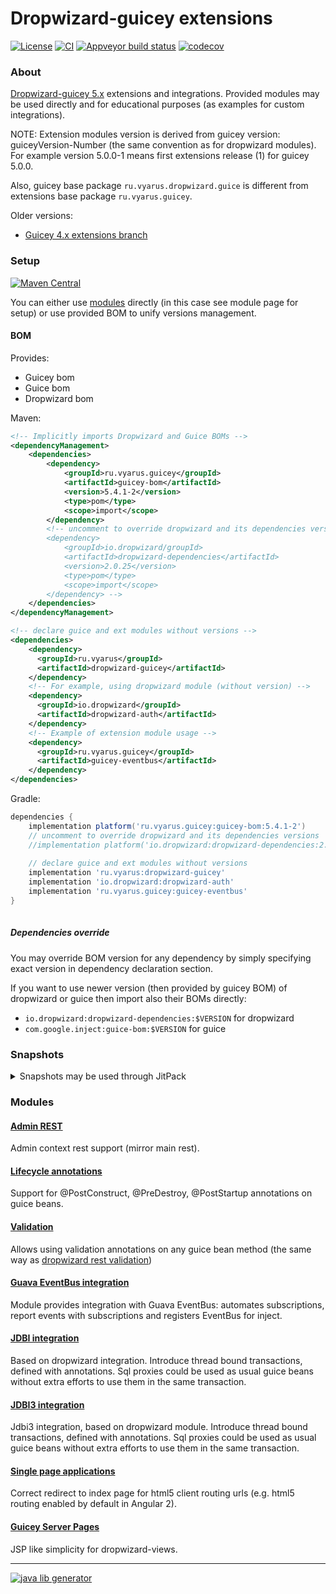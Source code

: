 # Dropwizard-guicey extensions
[![License](http://img.shields.io/badge/license-MIT-blue.svg?style=flat)](http://www.opensource.org/licenses/MIT)
[![CI](https://github.com/xvik/dropwizard-guicey-ext/actions/workflows/CI.yml/badge.svg)](https://github.com/xvik/dropwizard-guicey-ext/actions/workflows/CI.yml)
[![Appveyor build status](https://ci.appveyor.com/api/projects/status/github/xvik/dropwizard-guicey-ext?svg=true&branch=master)](https://ci.appveyor.com/project/xvik/dropwizard-guicey-ext)
[![codecov](https://codecov.io/gh/xvik/dropwizard-guicey-ext/branch/master/graph/badge.svg)](https://codecov.io/gh/xvik/dropwizard-guicey-ext)

### About

[Dropwizard-guicey 5.x](https://github.com/xvik/dropwizard-guicey) extensions and integrations. 
Provided modules may be used directly and for educational purposes (as examples for custom integrations).

NOTE: Extension modules version is derived from guicey version: guiceyVersion-Number 
(the same convention as for dropwizard modules). For example version 5.0.0-1 means
first extensions release (1) for guicey 5.0.0. 

Also, guicey base package `ru.vyarus.dropwizard.guice` is different from extensions base package `ru.vyarus.guicey`.

Older versions:

* [Guicey 4.x extensions branch](https://github.com/xvik/dropwizard-guicey-ext/tree/guicey-4)

### Setup
 
[![Maven Central](https://img.shields.io/maven-central/v/ru.vyarus.guicey/guicey-bom.svg?style=flat)](https://maven-badges.herokuapp.com/maven-central/ru.vyarus.guicey/guicey-bom)

You can either use [modules](#modules) directly (in this case see module page for setup) or use provided BOM
to unify versions management.

#### BOM

Provides:

* Guicey bom
* Guice bom
* Dropwizard bom

Maven:

```xml
<!-- Implicitly imports Dropwizard and Guice BOMs -->
<dependencyManagement>
    <dependencies>
        <dependency>
            <groupId>ru.vyarus.guicey</groupId>
            <artifactId>guicey-bom</artifactId>
            <version>5.4.1-2</version>
            <type>pom</type>
            <scope>import</scope>
        </dependency>
        <!-- uncomment to override dropwizard and its dependencies versions  
        <dependency>
            <groupId>io.dropwizard/groupId>
            <artifactId>dropwizard-dependencies</artifactId>
            <version>2.0.25</version>
            <type>pom</type>
            <scope>import</scope>
        </dependency> --> 
    </dependencies>
</dependencyManagement>

<!-- declare guice and ext modules without versions -->
<dependencies>
    <dependency>
      <groupId>ru.vyarus</groupId>
      <artifactId>dropwizard-guicey</artifactId>
    </dependency>
    <!-- For example, using dropwizard module (without version) -->
    <dependency>
      <groupId>io.dropwizard</groupId>
      <artifactId>dropwizard-auth</artifactId>
    </dependency>
    <!-- Example of extension module usage -->
    <dependency>
      <groupId>ru.vyarus.guicey</groupId>
      <artifactId>guicey-eventbus</artifactId>
    </dependency>
</dependencies>
```

Gradle:

```groovy
dependencies {
    implementation platform('ru.vyarus.guicey:guicey-bom:5.4.1-2')
    // uncomment to override dropwizard and its dependencies versions    
    //implementation platform('io.dropwizard:dropwizard-dependencies:2.0.25')
    
    // declare guice and ext modules without versions 
    implementation 'ru.vyarus:dropwizard-guicey'
    implementation 'io.dropwizard:dropwizard-auth'
    implementation 'ru.vyarus.guicey:guicey-eventbus' 
}
    
```

##### Dependencies override

You may override BOM version for any dependency by simply specifying exact version in dependency declaration section.

If you want to use newer version (then provided by guicey BOM) of dropwizard or guice then import also their BOMs directly:

* `io.dropwizard:dropwizard-dependencies:$VERSION` for dropwizard
* `com.google.inject:guice-bom:$VERSION` for guice
 

### Snapshots

<details>
      <summary>Snapshots may be used through JitPack</summary>

WARNING: snapshot may not contain today's commits due to ~1day publication lag!

WARNING2: master-SHAPSHOT versions are not working due to incorrect pom generation (yet unkown reason), use exact commits instead

Add [JitPack](https://jitpack.io/#ru.vyarus.guicey/dropwizard-guicey-ext) repository:

```groovy
repositories { maven { url 'https://jitpack.io' } }
```

For spring dependencies plugin:

```groovy
dependencyManagement {
    resolutionStrategy {
        cacheChangingModulesFor 0, 'seconds'
    }
    imports {
        mavenBom "ru.vyarus.guicey:guicey-bom:COMMIT-HASH"
    }
}   

dependencies {
    implementation 'ru.vyarus.guicey:guicey-validation'
}
``` 

If you don't use BOM:

```groovy
configurations.all {
    resolutionStrategy.cacheChangingModulesFor 0, 'seconds'
}

dependencies {
    implementation 'ru.vyarus.guicey:guicey-validation:COMMIT-HASH'
}
```

Note that in both cases `resolutionStrategy` setting required for correct updating snapshot with recent commits
(without it you will not always have up-to-date snapshot)

OR you can depend on exact commit:

* Go to [JitPack project page](https://jitpack.io/#ru.vyarus.guicey/dropwizard-guicey-ext)
* Select `Commits` section and click `Get it` on commit you want to use and 
 use commit hash as version: `ru.vyarus.guicey:guicey-bom:8585300d12`


Maven:

```xml
<repositories>
    <repository>
        <id>jitpack.io</id>
        <url>https://jitpack.io</url>
    </repository>
</repositories>  

<dependencyManagement> 
    <dependencies>
        <dependency>
            <groupId>ru.vyarus.guicey</groupId>
            <artifactId>guicey-bom</artifactId>
            <version>COMMIT-HASH</version>
            <type>pom</type>
            <scope>import</scope>
        </dependency>
    </dependencies>
</dependencyManagement>  
 
<dependencies>
    <dependency>
        <groupId>ru.vyarus.guicey</groupId>
        <artifactId>guicey-validation</artifactId>
    </dependency>
</dependencies>
```     

Or simply change dependency version if BOM not used (repository definition is still required).

</details>    

### Modules

#### [Admin REST](guicey-admin-rest)

Admin context rest support (mirror main rest).

#### [Lifecycle annotations](guicey-lifecycle-annotations)

Support for @PostConstruct, @PreDestroy, @PostStartup annotations on guice beans.

#### [Validation](guicey-validation)

Allows using validation annotations on any guice bean method (the same way as [dropwizard rest validation](https://www.dropwizard.io/en/stable/manual/validation.html)) 

#### [Guava EventBus integration](guicey-eventbus) 

Module provides integration with Guava EventBus: automates subscriptions, report events with subscriptions and registers EventBus for inject.

#### [JDBI integration](guicey-jdbi) 

Based on dropwizard integration. Introduce thread bound transactions, defined with annotations. 
Sql proxies could be used as usual guice beans without extra efforts to use them in the same transaction. 

#### [JDBI3 integration](guicey-jdbi3)

Jdbi3 integration, based on dropwizard module. Introduce thread bound transactions, defined with annotations. 
Sql proxies could be used as usual guice beans without extra efforts to use them in the same transaction.

#### [Single page applications](guicey-spa)

Correct redirect to index page for html5 client routing urls (e.g. html5 routing enabled by default in Angular 2). 

#### [Guicey Server Pages](guicey-server-pages)

JSP like simplicity for dropwizard-views.

---
[![java lib generator](http://img.shields.io/badge/Powered%20by-%20Java%20lib%20generator-green.svg?style=flat-square)](https://github.com/xvik/generator-lib-java)